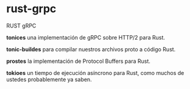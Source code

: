 # rust-grpc
RUST gRPC


**tonices** una implementación de gRPC sobre HTTP/2 para Rust.

**tonic-buildes** para compilar nuestros archivos proto a código Rust.

**prostes** la implementación de Protocol Buffers para Rust.

**tokioes** un tiempo de ejecución asíncrono para Rust, como muchos de ustedes probablemente ya saben.
